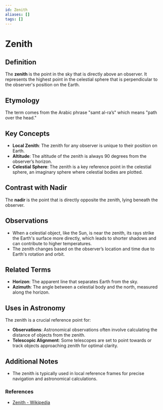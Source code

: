 ```yaml
---
id: Zenith
aliases: []
tags: []
---
```


# Zenith

## Definition

The **zenith** is the point in the sky that is directly above an observer. It represents the highest point in the celestial sphere that is perpendicular to the observer's position on the Earth.

## Etymology

The term comes from the Arabic phrase "samt al-ra’s" which means "path over the head."

## Key Concepts

- **Local Zenith**: The zenith for any observer is unique to their position on Earth.
- **Altitude**: The altitude of the zenith is always 90 degrees from the observer’s horizon.
- **Celestial Sphere**: The zenith is a key reference point in the celestial sphere, an imaginary sphere where celestial bodies are plotted.

## Contrast with Nadir

The **nadir** is the point that is directly opposite the zenith, lying beneath the observer.

## Observations

- When a celestial object, like the Sun, is near the zenith, its rays strike the Earth's surface more directly, which leads to shorter shadows and can contribute to higher temperatures.
- The zenith changes based on the observer’s location and time due to Earth's rotation and orbit.

## Related Terms

- **Horizon**: The apparent line that separates Earth from the sky.
- **Azimuth**: The angle between a celestial body and the north, measured along the horizon.

## Uses in Astronomy

The zenith is a crucial reference point for:

- **Observations**: Astronomical observations often involve calculating the distance of objects from the zenith.
- **Telescopic Alignment**: Some telescopes are set to point towards or track objects approaching zenith for optimal clarity.

## Additional Notes

- The zenith is typically used in local reference frames for precise navigation and astronomical calculations.

### References

- [Zenith - Wikipedia](https://en.wikipedia.org/wiki/Zenith)
